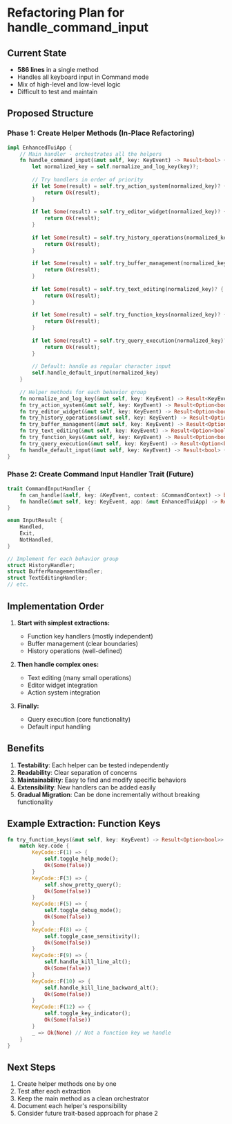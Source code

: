 # Refactoring Plan for handle_command_input

## Current State
- **586 lines** in a single method
- Handles all keyboard input in Command mode
- Mix of high-level and low-level logic
- Difficult to test and maintain

## Proposed Structure

### Phase 1: Create Helper Methods (In-Place Refactoring)

```rust
impl EnhancedTuiApp {
    // Main handler - orchestrates all the helpers
    fn handle_command_input(&mut self, key: KeyEvent) -> Result<bool> {
        let normalized_key = self.normalize_and_log_key(key)?;
        
        // Try handlers in order of priority
        if let Some(result) = self.try_action_system(normalized_key)? {
            return Ok(result);
        }
        
        if let Some(result) = self.try_editor_widget(normalized_key)? {
            return Ok(result);
        }
        
        if let Some(result) = self.try_history_operations(normalized_key)? {
            return Ok(result);
        }
        
        if let Some(result) = self.try_buffer_management(normalized_key)? {
            return Ok(result);
        }
        
        if let Some(result) = self.try_text_editing(normalized_key)? {
            return Ok(result);
        }
        
        if let Some(result) = self.try_function_keys(normalized_key)? {
            return Ok(result);
        }
        
        if let Some(result) = self.try_query_execution(normalized_key)? {
            return Ok(result);
        }
        
        // Default: handle as regular character input
        self.handle_default_input(normalized_key)
    }
    
    // Helper methods for each behavior group
    fn normalize_and_log_key(&mut self, key: KeyEvent) -> Result<KeyEvent> { ... }
    fn try_action_system(&mut self, key: KeyEvent) -> Result<Option<bool>> { ... }
    fn try_editor_widget(&mut self, key: KeyEvent) -> Result<Option<bool>> { ... }
    fn try_history_operations(&mut self, key: KeyEvent) -> Result<Option<bool>> { ... }
    fn try_buffer_management(&mut self, key: KeyEvent) -> Result<Option<bool>> { ... }
    fn try_text_editing(&mut self, key: KeyEvent) -> Result<Option<bool>> { ... }
    fn try_function_keys(&mut self, key: KeyEvent) -> Result<Option<bool>> { ... }
    fn try_query_execution(&mut self, key: KeyEvent) -> Result<Option<bool>> { ... }
    fn handle_default_input(&mut self, key: KeyEvent) -> Result<bool> { ... }
}
```

### Phase 2: Create Command Input Handler Trait (Future)

```rust
trait CommandInputHandler {
    fn can_handle(&self, key: &KeyEvent, context: &CommandContext) -> bool;
    fn handle(&mut self, key: KeyEvent, app: &mut EnhancedTuiApp) -> Result<InputResult>;
}

enum InputResult {
    Handled,
    Exit,
    NotHandled,
}

// Implement for each behavior group
struct HistoryHandler;
struct BufferManagementHandler;
struct TextEditingHandler;
// etc.
```

## Implementation Order

1. **Start with simplest extractions:**
   - Function key handlers (mostly independent)
   - Buffer management (clear boundaries)
   - History operations (well-defined)

2. **Then handle complex ones:**
   - Text editing (many small operations)
   - Editor widget integration
   - Action system integration

3. **Finally:**
   - Query execution (core functionality)
   - Default input handling

## Benefits

1. **Testability**: Each helper can be tested independently
2. **Readability**: Clear separation of concerns
3. **Maintainability**: Easy to find and modify specific behaviors
4. **Extensibility**: New handlers can be added easily
5. **Gradual Migration**: Can be done incrementally without breaking functionality

## Example Extraction: Function Keys

```rust
fn try_function_keys(&mut self, key: KeyEvent) -> Result<Option<bool>> {
    match key.code {
        KeyCode::F(1) => {
            self.toggle_help_mode();
            Ok(Some(false))
        }
        KeyCode::F(3) => {
            self.show_pretty_query();
            Ok(Some(false))
        }
        KeyCode::F(5) => {
            self.toggle_debug_mode();
            Ok(Some(false))
        }
        KeyCode::F(8) => {
            self.toggle_case_sensitivity();
            Ok(Some(false))
        }
        KeyCode::F(9) => {
            self.handle_kill_line_alt();
            Ok(Some(false))
        }
        KeyCode::F(10) => {
            self.handle_kill_line_backward_alt();
            Ok(Some(false))
        }
        KeyCode::F(12) => {
            self.toggle_key_indicator();
            Ok(Some(false))
        }
        _ => Ok(None) // Not a function key we handle
    }
}
```

## Next Steps

1. Create helper methods one by one
2. Test after each extraction
3. Keep the main method as a clean orchestrator
4. Document each helper's responsibility
5. Consider future trait-based approach for phase 2